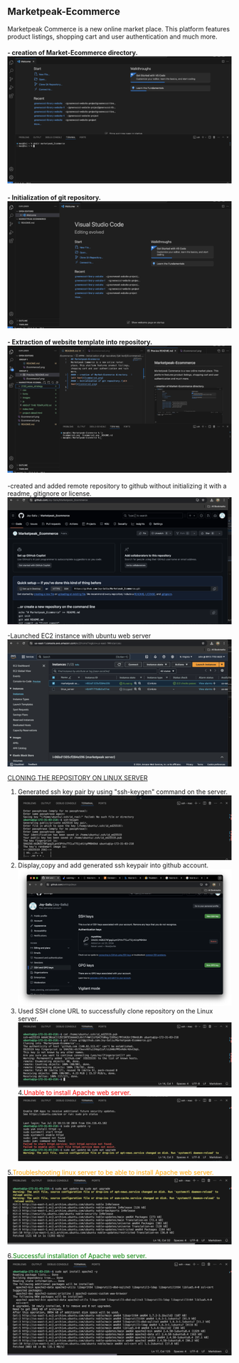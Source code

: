 ## Marketpeak-Ecommerce
Marketpeak Commerce is a new online market place. This platform features product listings, shopping cart and user authentication and much more.
#### - creation of Market-Ecommerce directory.   ![alt text](Ecommerce1.png)      
#### - Initialization of git repository.    ![alt text](Ecommerce2.png)
#### - Extraction of website template into repository.       ![alt text](Ecommerce3.png)
-created and added remote repository to github without initializing it with a readme, gitignore or license.
 ![alttext](Ecommerce5.png)          

 -Launched EC2 instance with ubuntu web server ![alttext](Ecommerce4.png)

  <ins>CLONING THE REPOSITORY ON LINUX SERVER     
  1. Generated ssh key pair by using "ssh-keygen" command on the server. ![alttext](Ecommerce6.png)
  2. Display,copy and add generated ssh keypair into github account. ![image](Ecommerce7.png)   
  3. Used SSH clone URL to successfully clone repository on the Linux server. ![image](Ecommerce8.png)
  4.<span style="color:red">Unable to install Apache web server. ![image](Ecommerce9.png)

 5.<span style="color:orange">Troubleshooting linux server to be able to install Apache web server. ![image](Ecommerce10.png)

  6.<span style="color:green">Successful installation of Apache web server.![image](Ecommerce11.png)
 